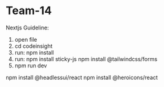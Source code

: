 # Team-14

Nextjs Guideline:
1. open file
2. cd codeinsight
3. run: npm install
4. run: npm install sticky-js 
        npm install @tailwindcss/forms
5. npm run dev


npm install @headlessui/react
npm install @heroicons/react
